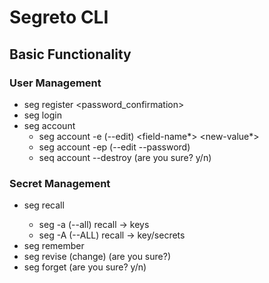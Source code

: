 Segreto CLI
===========

## Basic Functionality

### User Management

  * seg register <username> <password> <password_confirmation>
  * seg login <username> <password>
  * seg account
    * seg account -e (--edit) <field-name*> <new-value*>
    * seg account -ep (--edit --password) <old> <new> <new-confirmation>
    * seq account --destroy (are you sure? y/n)

### Secret Management
  * seg recall <key> 
    * seg -a (--all) recall -> keys
    * seg -A (--ALL) recall -> key/secrets
  * seg remember <key> <secret>
  * seg revise (change) <key> <new-secret> (are you sure?)
  * seg forget <key> (are you sure? y/n)
